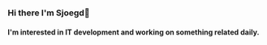 ### Hi there I'm Sjoegd👋
#### I'm interested in IT development and working on something related daily.
